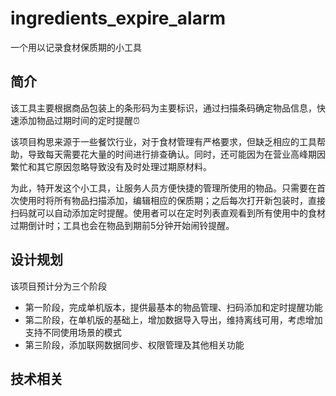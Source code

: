# ingredients_expire_alarm

一个用以记录食材保质期的小工具

## 简介

该工具主要根据商品包装上的条形码为主要标识，通过扫描条码确定物品信息，快速添加物品过期时间的定时提醒⏰

该项目构思来源于一些餐饮行业，对于食材管理有严格要求，但缺乏相应的工具帮助，导致每天需要花大量的时间进行排查确认。同时，还可能因为在营业高峰期因繁忙和其它原因忽略导致没有及时处理过期原材料。

为此，特开发这个小工具，让服务人员方便快捷的管理所使用的物品。只需要在首次使用时将所有物品扫描添加，编辑相应的保质期；之后每次打开新包装时，直接扫码就可以自动添加定时提醒。使用者可以在定时列表直观看到所有使用中的食材过期倒计时；工具也会在物品到期前5分钟开始闹铃提醒。

## 设计规划
该项目预计分为三个阶段
- 第一阶段，完成单机版本，提供最基本的物品管理、扫码添加和定时提醒功能
- 第二阶段，在单机版的基础上，增加数据导入导出，维持离线可用，考虑增加支持不同使用场景的模式
- 第三阶段，添加联网数据同步、权限管理及其他相关功能

## 技术相关
